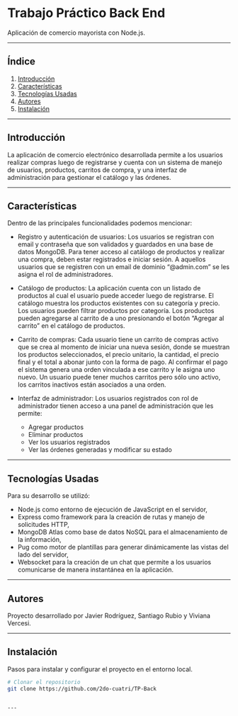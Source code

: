 # **Trabajo Práctico Back End**
Aplicación de comercio mayorista con Node.js.

---

## **Índice**
1. [Introducción](#introducción)
2. [Características](#características)
3. [Tecnologías Usadas](#tecnologías-usadas)
4. [Autores](#autores)
5. [Instalación](#instalación)

---

## **Introducción**
La aplicación de comercio electrónico desarrollada permite a los usuarios realizar compras luego de registrarse y cuenta con un sistema de manejo de usuarios, productos, carritos de compra, y una interfaz de administración para gestionar el catálogo y las órdenes.

---

## **Características**
Dentro de las principales funcionalidades podemos mencionar:

- Registro y autenticación de usuarios: Los usuarios se registran con email y contraseña que son validados y guardados en una base de datos MongoDB. Para tener acceso al catálogo de productos y realizar una compra, deben estar registrados e iniciar sesión. A aquellos usuarios que se registren con un email de dominio “@admin.com” se les asigna el rol de administradores.

- Catálogo de productos: La aplicación cuenta con un listado de productos al cual el usuario puede acceder luego de registrarse. El catálogo muestra los productos existentes con su categoría y precio. Los usuarios pueden filtrar productos por categoría. 
Los productos pueden agregarse al carrito de a uno presionando el botón “Agregar al carrito” en el catálogo de productos.

- Carrito de compras: Cada usuario tiene un carrito de compras activo que se crea al momento de iniciar una nueva sesión, donde se muestran los productos seleccionados, el precio unitario, la cantidad, el precio final y el total a abonar junto con la forma de pago. Al confirmar el pago el sistema genera una orden vinculada a ese carrito y le asigna uno nuevo. Un usuario puede tener muchos carritos pero sólo uno activo, los carritos inactivos están asociados a una orden.

- Interfaz de administrador: Los usuarios registrados con rol de administrador tienen acceso a una panel de administración que les permite:
    - Agregar productos
    - Eliminar productos
    - Ver los usuarios registrados
    - Ver las órdenes generadas y modificar su estado


---

## **Tecnologías Usadas**
Para su desarrollo se utilizó:
- Node.js como entorno de ejecución de JavaScript en el servidor, 
- Express como framework para la creación de rutas y manejo de solicitudes HTTP, 
- MongoDB Atlas como base de datos NoSQL para el almacenamiento de la información,  
- Pug como motor de plantillas para generar dinámicamente las vistas del lado del servidor,
- Websocket para la creación de un chat que permite a los usuarios comunicarse de manera instantánea en la aplicación.


---

## **Autores**
Proyecto desarrollado por Javier Rodríguez, Santiago Rubio y Viviana Vercesi.

---

## **Instalación**
Pasos para instalar y configurar el proyecto en el entorno local.

```bash
# Clonar el repositorio
git clone https://github.com/2do-cuatri/TP-Back


---